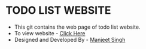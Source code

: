 # TODO LIST WEBSITE

- This git contains the web page of todo list website.
- To view website - [Click Here](https://manjeetsingh-02.github.io/Todo-List/)
- Designed and Developed By - [Manjeet Singh](https://manjeetsingh-02.github.io/portfolio/)
